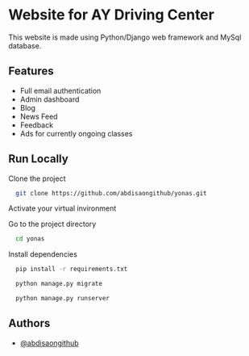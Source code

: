 
# Website for AY Driving Center

This website is made using Python/Django web framework and MySql database.

## Features

- Full email authentication
- Admin dashboard
- Blog
- News Feed
- Feedback
- Ads for currently ongoing classes

## Run Locally

Clone the project

```bash
  git clone https://github.com/abdisaongithub/yonas.git
```

Activate your virtual invironment

Go to the project directory

```bash
  cd yonas
```

Install dependencies

```bash
  pip install -r requirements.txt
```

```bash
  python manage.py migrate
```

```bash
  python manage.py runserver
```

## Authors

- [@abdisaongithub](https://www.github.com/abdisaongithub)
